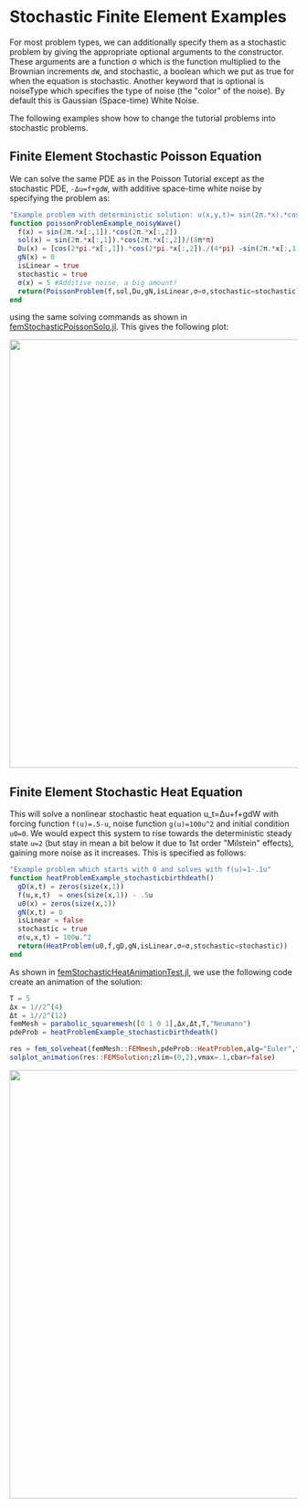 
<a id='Stochastic-Finite-Element-Examples-1'></a>

# Stochastic Finite Element Examples


For most problem types, we can additionally specify them as a stochastic problem by giving the appropriate optional arguments to the constructor. These arguments are a function σ which is the function multiplied to the Brownian increments `dW`, and stochastic, a boolean which we put as true for when the equation is stochastic. Another keyword that is optional is noiseType which specifies the type of noise (the "color" of the noise). By default this is Gaussian (Space-time) White Noise.


The following examples show how to change the tutorial problems into stochastic problems.


<a id='Finite-Element-Stochastic-Poisson-Equation-1'></a>

## Finite Element Stochastic Poisson Equation


We can solve the same PDE as in the Poisson Tutorial except as the stochastic PDE,  `-Δu=f+gdW`, with additive space-time white noise by specifying the problem as:


```julia
"Example problem with deterministic solution: u(x,y,t)= sin(2π.*x).*cos(2π.*y)/(8π*π)"
function poissonProblemExample_noisyWave()
  f(x) = sin(2π.*x[:,1]).*cos(2π.*x[:,2])
  sol(x) = sin(2π.*x[:,1]).*cos(2π.*x[:,2])/(8π*π)
  Du(x) = [cos(2*pi.*x[:,1]).*cos(2*pi.*x[:,2])./(4*pi) -sin(2π.*x[:,1]).*sin(2π.*x[:,2])./(4π)]
  gN(x) = 0
  isLinear = true
  stochastic = true
  σ(x) = 5 #Additive noise, a big amount!
  return(PoissonProblem(f,sol,Du,gN,isLinear,σ=σ,stochastic=stochastic))
end
```


using the same solving commands as shown in [femStochasticPoissonSolo.jl](https://github.com/ChrisRackauckas/DifferentialEquations.jl/tree/master/src/test/femStochasticPoissonSolo.jl). This gives the following plot:


<img src="https://github.com/ChrisRackauckas/DifferentialEquations.jl/tree/master/src/examples/introductionStochasticExample.png" width="750" align="middle" />


<a id='Finite-Element-Stochastic-Heat-Equation-1'></a>

## Finite Element Stochastic Heat Equation


This will solve a nonlinear stochastic heat equation u_t=Δu+f+gdW with forcing function `f(u)=.5-u`, noise function `g(u)=100u^2` and initial condition `u0=0`. We would expect this system to rise towards the deterministic steady state `u=2` (but stay in mean a bit below it due to 1st order "Milstein" effects), gaining more noise as it increases. This is specified as follows:


```julia
"Example problem which starts with 0 and solves with f(u)=1-.1u"
function heatProblemExample_stochasticbirthdeath()
  gD(x,t) = zeros(size(x,1))
  f(u,x,t)  = ones(size(x,1)) - .5u
  u0(x) = zeros(size(x,1))
  gN(x,t) = 0
  isLinear = false
  stochastic = true
  σ(u,x,t) = 100u.^2
  return(HeatProblem(u0,f,gD,gN,isLinear,σ=σ,stochastic=stochastic))
end
```


As shown in [femStochasticHeatAnimationTest.jl](https://github.com/ChrisRackauckas/DifferentialEquations.jl/tree/master/src/test/femStochasticHeatAnimationTest.jl), we use the following code create an animation of the solution:


```julia
T = 5
Δx = 1//2^(4)
Δt = 1//2^(12)
femMesh = parabolic_squaremesh([0 1 0 1],Δx,Δt,T,"Neumann")
pdeProb = heatProblemExample_stochasticbirthdeath()

res = fem_solveheat(femMesh::FEMmesh,pdeProb::HeatProblem,alg="Euler",fullSave=true)
solplot_animation(res::FEMSolution;zlim=(0,2),vmax=.1,cbar=false)
```


<img src="https://github.com/ChrisRackauckas/DifferentialEquations.jl/tree/master/src/examples/stochasticHeatAnimation.gif" width="750" align="middle" />


